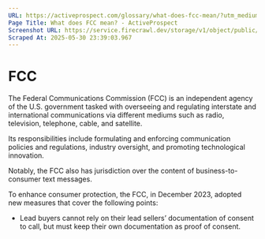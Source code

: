```yaml
---
URL: https://activeprospect.com/glossary/what-does-fcc-mean/?utm_medium=Email&utm_source=Website&utm_campaign=AP-Email-InsideCBM-Mar
Page Title: What does FCC mean? - ActiveProspect
Screenshot URL: https://service.firecrawl.dev/storage/v1/object/public/media/screenshot-713a0f0c-a62a-434d-b317-49bb31b920d2.png
Scraped At: 2025-05-30 23:39:03.967
---
```

# FCC

The Federal Communications Commission (FCC) is an independent agency of the U.S. government tasked with overseeing and regulating interstate and international communications via different mediums such as radio, television, telephone, cable, and satellite.

Its responsibilities include formulating and enforcing communication policies and regulations, industry oversight, and promoting technological innovation.

Notably, the FCC also has jurisdiction over the content of business-to-consumer text messages.

To enhance consumer protection, the FCC, in December 2023, adopted new measures that cover the following points:

- Lead buyers cannot rely on their lead sellers’ documentation of consent to call, but must keep their own documentation as proof of consent.



